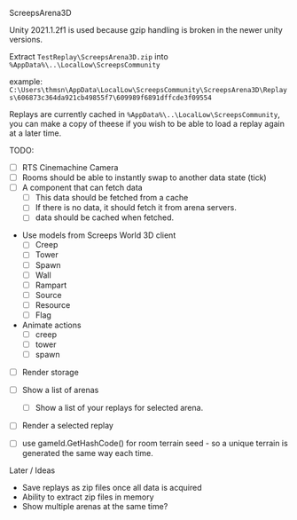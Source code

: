ScreepsArena3D

Unity 2021.1.2f1 is used because gzip handling is broken in the newer unity versions.

Extract `TestReplay\ScreepsArena3D.zip` into `%AppData%\..\LocalLow\ScreepsCommunity`

example:
`C:\Users\thmsn\AppData\LocalLow\ScreepsCommunity\ScreepsArena3D\Replays\606873c364da921cb49855f7\609989f6891dffcde3f09554`

Replays are currently cached in `%AppData%\..\LocalLow\ScreepsCommunity`, you can make a copy of theese if you wish to be able to load a replay again at a later time.

TODO:
- [ ] RTS Cinemachine Camera
- [ ] Rooms should be able to instantly swap to another data state (tick)
- [ ] A component that can fetch data
  - [ ] This data should be fetched from a cache
  - [ ] If there is no data, it should fetch it from arena servers.
  - [ ] data should be cached when fetched.
- Use models from Screeps World 3D client
  - [ ] Creep
  - [ ] Tower
  - [ ] Spawn
  - [ ] Wall
  - [ ] Rampart
  - [ ] Source
  - [ ] Resource
  - [ ] Flag
- Animate actions
  - [ ] creep
  - [ ] tower
  - [ ] spawn
- [ ] Render storage
- [ ] Show a list of arenas
  - [ ] Show a list of your replays for selected arena.
- [ ] Render a selected replay
- [ ] use gameId.GetHashCode() for room terrain seed - so a unique terrain is generated the same way each time.


Later / Ideas
- Save replays as zip files once all data is acquired
- Ability to extract zip files in memory 
- Show multiple arenas at the same time?
